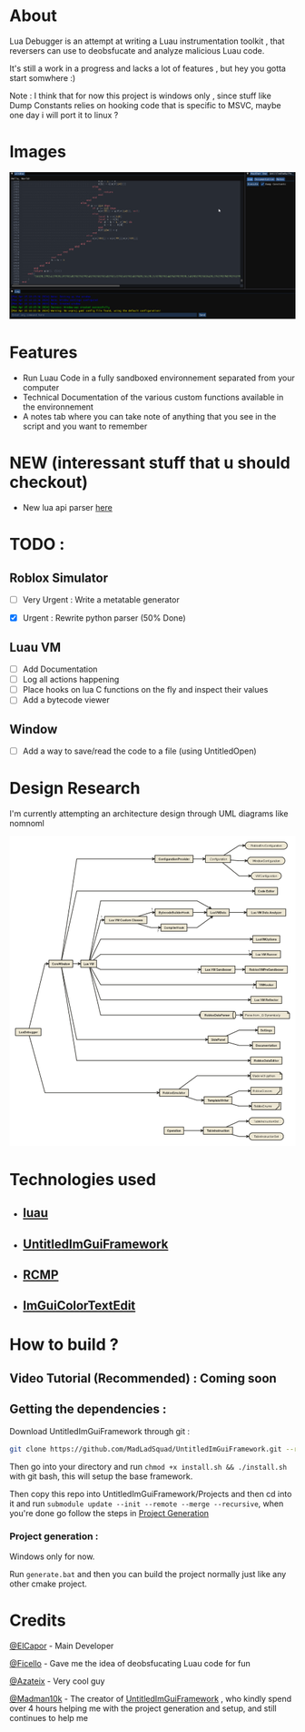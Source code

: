 # About
Lua Debugger is an attempt at writing a Luau instrumentation toolkit , that reversers can use to deobsfucate and analyze malicious Luau code.

It's still a work in a progress and lacks a lot of features , but hey you gotta start somwhere :)

Note : I think that for now this project is windows only , since stuff like Dump Constants relies on hooking code that is specific to MSVC, maybe one day i will port it to linux ?
# Images
![alt text](repo-data/screenshot.png)
# Features
- Run Luau Code in a fully sandboxed environnement separated from your computer
- Technical Documentation of the various custom functions available in the environnement
- A notes tab where you can take note of anything that you see in the script and you want to remember

# NEW (interessant stuff that u should checkout)
- New lua api parser [here](Source/RobloxEmulator/Readme.md)
# TODO :
## Roblox Simulator
- [ ] Very Urgent : Write a metatable generator
- [X] Urgent : Rewrite python parser (50% Done)


## Luau VM
- [ ] Add Documentation
- [ ] Log all actions happening
- [ ] Place hooks on lua C functions on the fly and inspect their values
- [ ] Add a bytecode viewer
  
## Window
- [ ] Add a way to save/read the code to a file (using UntitledOpen)
# Design Research
I'm currently attempting an architecture design through UML diagrams like nomnoml

![UML Diagram](repo-data/diagram.png)
# Technologies used
- ## [luau](https://github.com/luau-lang/luau)
- ## [UntitledImGuiFramework](https://github.com/MadLadSquad/UntitledImGuiFramework)
- ## [RCMP](https://github.com/Smertig/rcmp)
- ## [ImGuiColorTextEdit](https://github.com/ElCapor/ImGuiColorTextEdit)

# How to build ?
## Video Tutorial (Recommended) : Coming soon
## Getting the dependencies :
Download UntitledImGuiFramework through git :

```sh
git clone https://github.com/MadLadSquad/UntitledImGuiFramework.git --recursive
```

Then go into your directory and run `chmod +x install.sh && ./install.sh` with git bash, this will setup the base framework.

Then copy this repo into UntitledImGuiFramework/Projects and then cd into it and run `submodule update --init --remote --merge --recursive`, when you're done go follow the steps in [Project Generation](#project-generation)

### Project generation :
Windows only for now.

Run `generate.bat` and then you can build the project normally just like any other cmake project.


# Credits

[@ElCapor](https://github.com/ElCapor) - Main Developer

[@Ficello](https://github.com/Ficelloo) - Gave me the idea of deobsfucating Luau code for fun

[@Azateix](https://github.com/Azateix) - Very cool guy

[@Madman10k](https://github.com/Madman10K) - The creator of [UntitledImGuiFramework](https://github.com/MadLadSquad/UntitledImGuiFramework) , who kindly spend over 4 hours helping me with the project generation and setup, and still continues to help me

